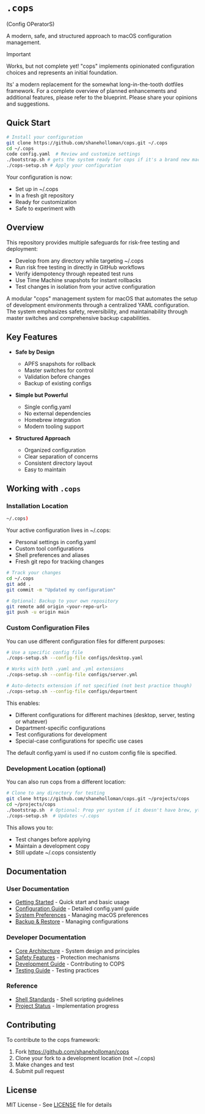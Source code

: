 # `.cops`

(Config OPeratorS)

A modern, safe, and structured approach to macOS configuration management.

> [!IMPORTANT]
> Works, but not complete yet!
>"cops" implements opinionated configuration choices and represents an initial foundation.
>
>Its' a modern replacement for the somewhat long-in-the-tooth dotfiles framework. For a complete overview of planned enhancements and additional features, please refer to the blueprint. Please share your opinions and suggestions.

## Quick Start

```bash
# Install your configuration
git clone https://github.com/shaneholloman/cops.git ~/.cops
cd ~/.cops
code config.yaml  # Review and customize settings
./bootstrap.sh # gets the system ready for cops if it's a brand new machine - not sure yet if I'll roll this into the setup script or not...
./cops-setup.sh # Apply your configuration
```

Your configuration is now:

- Set up in ~/.cops
- In a fresh git repository
- Ready for customization
- Safe to experiment with

## Overview

This repository provides multiple safeguards for risk-free testing and deployment:

  - Develop from any directory while targeting ~/.cops
  - Run risk free testing in directly in GitHub workflows
  - Verify idempotency through repeated test runs
  - Use Time Machine snapshots for instant rollbacks
  - Test changes in isolation from your active configuration

A modular "cops" management system for macOS that automates the setup of development environments through a centralized YAML configuration. The system emphasizes safety, reversibility, and maintainability through master switches and comprehensive backup capabilities.

## Key Features

- **Safe by Design**
  - APFS snapshots for rollback
  - Master switches for control
  - Validation before changes
  - Backup of existing configs

- **Simple but Powerful**
  - Single config.yaml
  - No external dependencies
  - Homebrew integration
  - Modern tooling support

- **Structured Approach**
  - Organized configuration
  - Clear separation of concerns
  - Consistent directory layout
  - Easy to maintain

## Working with `.cops`

### Installation Location

```sh
~/.cops)
```

Your active configuration lives in ~/.cops:

- Personal settings in config.yaml
- Custom tool configurations
- Shell preferences and aliases
- Fresh git repo for tracking changes

```bash
# Track your changes
cd ~/.cops
git add .
git commit -m "Updated my configuration"

# Optional: Backup to your own repository
git remote add origin <your-repo-url>
git push -u origin main
```

### Custom Configuration Files

You can use different configuration files for different purposes:

```bash
# Use a specific config file
./cops-setup.sh --config-file configs/desktop.yaml

# Works with both .yaml and .yml extensions
./cops-setup.sh --config-file configs/server.yml

# Auto-detects extension if not specified (not best practice though)
./cops-setup.sh --config-file configs/department
```

This enables:

- Different configurations for different machines (desktop, server, testing or whatever)
- Department-specific configurations
- Test configurations for development
- Special-case configurations for specific use cases

The default config.yaml is used if no custom config file is specified.

### Development Location (optional)

You can also run cops from a different location:

```bash
# Clone to any directory for testing
git clone https://github.com/shaneholloman/cops.git ~/projects/cops
cd ~/projects/cops
./bootstrap.sh  # Optional: Prep yer system if it doesn't have brew, yt and gettext yet
./cops-setup.sh  # Updates ~/.cops
```

This allows you to:

- Test changes before applying
- Maintain a development copy
- Still update ~/.cops consistently

## Documentation

### User Documentation

- [Getting Started](./docs/user/getting-started.md) - Quick start and basic usage
- [Configuration Guide](./docs/user/configuration.md) - Detailed config.yaml guide
- [System Preferences](./docs/user/preferences.md) - Managing macOS preferences
- [Backup & Restore](./docs/user/backup-restore.md) - Managing configurations

### Developer Documentation

- [Core Architecture](./docs/dev/architecture/core-concepts.md) - System design and principles
- [Safety Features](./docs/dev/architecture/safety-features.md) - Protection mechanisms
- [Development Guide](./docs/dev/development.md) - Contributing to COPS
- [Testing Guide](./docs/dev/guides/testing.md) - Testing practices

### Reference

- [Shell Standards](./docs/reference/shell-standards.md) - Shell scripting guidelines
- [Project Status](./docs/reference/project-status.md) - Implementation progress

## Contributing

To contribute to the cops framework:

1. Fork <https://github.com/shaneholloman/cops>
2. Clone your fork to a development location (not ~/.cops)
3. Make changes and test
4. Submit pull request

## License

MIT License - See [LICENSE](./LICENSE) file for details
